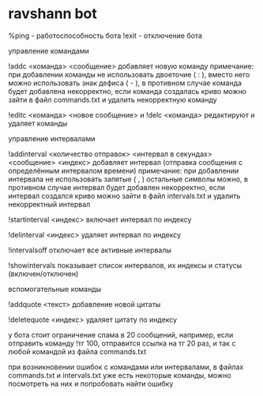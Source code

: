 # ravshann bot

%ping - работоспособность бота
!exit - отключение бота

управление командами

!addc <команда> <сообщение>
добавляет новую команду 
примечание: при добавлении команды не использовать двоеточие ( : ), вместо него можно использовать знак дефиса ( - ), в противном случае команда будет добавлена некорректно, если команда создалась криво можно зайти в файл commands.txt и удалить некорректную команду

!editc <команда> <новое сообщение> и !delc <команда>
редактируют и удаляет команды

управление интервалами

!addinterval <количество отправок> <интервал в секундах> <сообщение> <индекс>
добавляет интервал (отправка сообщения с определённым интервалом времени)
примечание: при добавлении интервала не использовать запятые ( , ) остальные символы можно, в противном случае интервал будет добавлен некорректно, если интервал создался криво можно зайти в файл intervals.txt и удалить некорректный интервал

!startinterval <индекс>
включает интервал по индексу

!delinterval <индекс>
удаляет интервал по индексу

!intervalsoff
отключает все активные интервалы

!showintervals
показывает список интервалов, их индексы и статусы (включен/отключен)

вспомогательные команды

!addquote <текст> 
добавление новой цитаты

!deletequote <индекс>
удаляет цитату по индексу

у бота стоит ограничение спама в 20 сообщений, например, если отправить команду !тг 100, отправится ссылка на тг 20 раз, и так с любой командой из файла commands.txt

при возникновении ошибок с командами или интервалами, в файлах commands.txt и intervals.txt уже есть некоторые команды, можно посмотреть на них и попробовать найти ошибку
